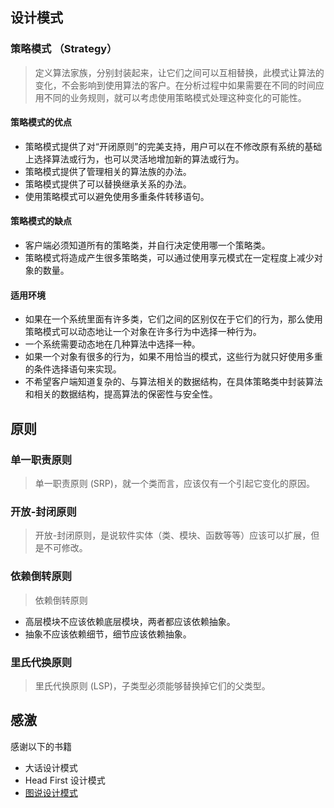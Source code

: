  
## 设计模式

### 策略模式 （Strategy）

>  定义算法家族，分别封装起来，让它们之间可以互相替换，此模式让算法的变化，不会影响到使用算法的客户。在分析过程中如果需要在不同的时间应用不同的业务规则，就可以考虑使用策略模式处理这种变化的可能性。

#### 策略模式的优点

* 策略模式提供了对“开闭原则”的完美支持，用户可以在不修改原有系统的基础上选择算法或行为，也可以灵活地增加新的算法或行为。
* 策略模式提供了管理相关的算法族的办法。
* 策略模式提供了可以替换继承关系的办法。
* 使用策略模式可以避免使用多重条件转移语句。
   
#### 策略模式的缺点 

* 客户端必须知道所有的策略类，并自行决定使用哪一个策略类。
* 策略模式将造成产生很多策略类，可以通过使用享元模式在一定程度上减少对象的数量。
  

#### 适用环境
* 如果在一个系统里面有许多类，它们之间的区别仅在于它们的行为，那么使用策略模式可以动态地让一个对象在许多行为中选择一种行为。
* 一个系统需要动态地在几种算法中选择一种。
* 如果一个对象有很多的行为，如果不用恰当的模式，这些行为就只好使用多重的条件选择语句来实现。
* 不希望客户端知道复杂的、与算法相关的数据结构，在具体策略类中封装算法和相关的数据结构，提高算法的保密性与安全性。



## 原则

### 单一职责原则

> 单一职责原则 (SRP)，就一个类而言，应该仅有一个引起它变化的原因。


### 开放-封闭原则

> 开放-封闭原则，是说软件实体（类、模块、函数等等）应该可以扩展，但是不可修改。

 
### 依赖倒转原则

> 依赖倒转原则

* 高层模块不应该依赖底层模块，两者都应该依赖抽象。
* 抽象不应该依赖细节，细节应该依赖抽象。

### 里氏代换原则

> 里氏代换原则 (LSP)，子类型必须能够替换掉它们的父类型。


 
## 感激
感谢以下的书籍
* 大话设计模式 
* Head First 设计模式 
* [图说设计模式](http://design-patterns.readthedocs.org/)
